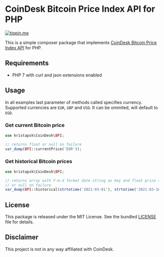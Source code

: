 # CoinDesk Bitcoin Price Index API for PHP

[![tippin.me](https://badgen.net/badge/%E2%9A%A1%EF%B8%8Ftippin.me/@kristapsk/F0918E)](https://tippin.me/@kristapsk)

This is a simple composer package that implements [CoinDesk Bitcoin Price Index API](https://www.coindesk.com/coindesk-api) for PHP.

## Requirements

- PHP 7 with curl and json extensions enabled

## Usage

In all examples last parameter of methods called specifies currency. Supported currencies are `EUR`, `GBP` and `USD`. It can be ommited, will default to `USD`.

### Get current Bitcoin price

```php
use kristapsk\CoinDesk\BPI;

// returns float or null on failure
var_dump(BPI::currentPrice('EUR'));
```

### Get historical Bitcoin prices

```php
use kristapsk\CoinDesk\BPI;

// returns array with Y-m-d format date string as key and float price as value
// or null on failure
var_dump(BPI::historical(strtotime('2021-03-01'), strtotime('2021-03-16'), 'EUR'));
```

## License

This package is released under the MIT License. See the bundled [LICENSE](LICENSE.md) file for details.

## Disclaimer

This project is not in any way affiliated with CoinDesk.


